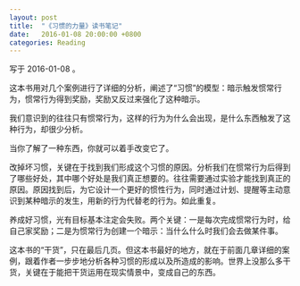 ```yaml
---
layout: post
title:  "《习惯的力量》读书笔记"
date:   2016-01-08 20:00:00 +0800
categories: Reading
---
```


写于 2016-01-08 。

这本书用对几个案例进行了详细的分析，阐述了“习惯”的模型：暗示触发惯常行为，惯常行为得到奖励，奖励又反过来强化了这种暗示。

我们意识到的往往只有惯常行为，这样的行为为什么会出现，是什么东西触发了这种行为，却很少分析。

当你了解了一种东西，你就可以着手改变它了。

改掉坏习惯，关键在于找到我们形成这个习惯的原因。分析我们在惯常行为后得到了哪些好处，其中哪个好处是我们真正想要的。往往需要通过实验才能找到真正的原因。原因找到后，为它设计一个更好的惯性行为，同时通过计划、提醒等主动意识到某种暗示的发生，用新的行为代替老的行为。如此重复。

养成好习惯，光有目标基本注定会失败。两个关键：一是每次完成惯常行为时，给自己家奖励；二是为惯常行为创建一个暗示：当什么什么时我们会去做某件事。

这本书的“干货”，只在最后几页。但这本书最好的地方，就在于前面几章详细的案例，跟着作者一步步地分析各种习惯的形成以及所造成的影响。世界上没那么多干货，关键在于能把干货运用在现实情景中，变成自己的东西。
